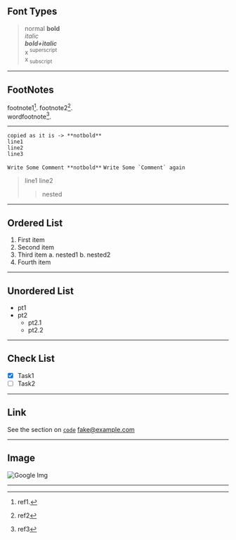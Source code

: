 
<!-- Comment -->

## Font Types
> normal
> **bold** <br>
> *italic* <br>
> ***bold+italic*** <br>
> x<sup> superscript </sup> <br>
> x<sub> subscript </sub> <br>
***

## FootNotes
footnote1[^1].
footnote2[^2].  
wordfootnote[^note].
***

```
copied as it is -> **notbold**
line1
line2
line3
```
`Write Some Comment **notbold**`
``Write Some `Comment` again``

> line1
> line2
> 
>> nested
***

## Ordered List
1. First item
2. Second item
3. Third item
  a. nested1
  b. nested2
4. Fourth item
***

## Unordered List
- pt1
- pt2
  - pt2.1
  - pt2.2
***

## Check List
- [x] Task1
- [ ] Task2

***

## Link
See the section on [`code`](#code)
<fake@example.com>

***
## Image
![Google Img](https://www.google.co.in/images/branding/googlelogo/1x/googlelogo_color_272x92dp.png)

***
[^1]: ref1.
[^2]: ref2
[^note]: ref3



